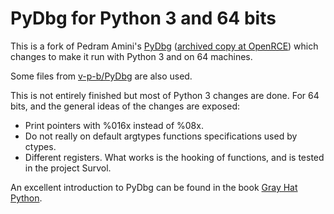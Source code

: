 PyDbg for Python 3 and 64 bits
==============================

This is a fork of Pedram Amini's [PyDbg](http://pedramamini.com/PaiMei/docs/) ([archived copy at OpenRCE](https://github.com/OpenRCE/pydbg)) which changes to make it run with Python 3 and on 64 machines.

Some files from [v-p-b/PyDbg](https://github.com/v-p-b/pydbg) are also used.

This is not entirely finished but most of Python 3 changes are done.
For 64 bits, and the general ideas of the changes are exposed:
- Print pointers with %016x instead of %08x.
- Do not really on default argtypes functions specifications used by ctypes.
- Different registers.
What works is the hooking of functions, and is tested in the project Survol.

An excellent introduction to PyDbg can be found in the book [Gray Hat Python](https://www.nostarch.com/ghpython.htm).

